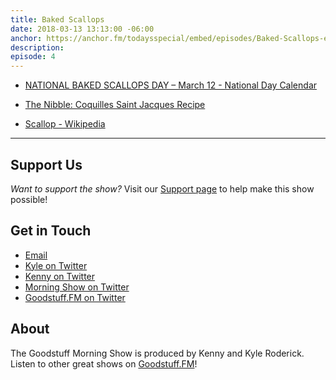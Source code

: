 ```yaml
---
title: Baked Scallops
date: 2018-03-13 13:13:00 -06:00
anchor: https://anchor.fm/todaysspecial/embed/episodes/Baked-Scallops-e15p20/a-a2l4pf
description: 
episode: 4
---
```


* [NATIONAL BAKED SCALLOPS DAY – March 12 - National Day Calendar](https://nationaldaycalendar.com/national-baked-scallops-day-march-12/)

* [The Nibble: Coquilles Saint Jacques Recipe](https://www.thenibble.com/reviews/main/fish/seafood/coquilles-saint-jacques.asp)

* [Scallop - Wikipedia](https://en.wikipedia.org/wiki/Scallop)

***

## Support Us
*Want to support the show?* Visit our [Support page](https://goodstuff.fm/support) to help make this show possible!

## Get in Touch
* [Email](mailto:kyle@goodstuff.fm)
* [Kyle on Twitter](http://twitter.com/dogburps)
* [Kenny on Twitter](http://twitter.com/pizzarobotics)
* [Morning Show on Twitter](http://twitter.com/morningshowam)
* [Goodstuff.FM on Twitter](http://twitter.com/goodstufffm)

## About
The Goodstuff Morning Show is produced by Kenny and Kyle Roderick. Listen to other great shows on [Goodstuff.FM](http://goodstuff.fm/shows)!